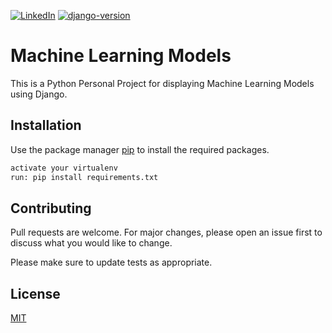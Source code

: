 [![LinkedIn][linkedin-shield]][linkedin-url]
[![django-version]][django]

# Machine Learning Models

This is a Python Personal Project for displaying Machine Learning Models using Django.

## Installation

Use the package manager [pip](https://pip.pypa.io/en/stable/) to install the required packages.

```bash
activate your virtualenv
run: pip install requirements.txt
```

<!-- ## Usage

```python
import foobar

foobar.pluralize('word') # returns 'words'
foobar.pluralize('goose') # returns 'geese'
foobar.singularize('phenomena') # returns 'phenomenon'
``` -->

## Contributing
Pull requests are welcome. For major changes, please open an issue first to discuss what you would like to change.

Please make sure to update tests as appropriate.

## License
[MIT](https://choosealicense.com/licenses/mit/)

<!-- MARKDOWN LINKS & IMAGES -->
<!-- https://www.markdownguide.org/basic-syntax/#reference-style-links -->
[linkedin-shield]: https://img.shields.io/badge/-LinkedIn-black.svg?style=flat-square&logo=linkedin&colorB=555
[linkedin-url]: https://www.linkedin.com/in/bijesh-raj-kunwar-7a1759195/
[django-version]: https://img.shields.io/pypi/v/django?label=django-version
[django]: https://pypi.org/project/djangorestframework/
